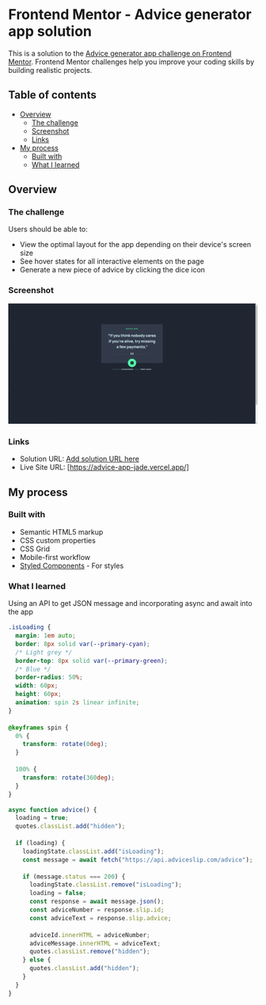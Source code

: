 # Frontend Mentor - Advice generator app solution

This is a solution to the [Advice generator app challenge on Frontend Mentor](https://www.frontendmentor.io/challenges/advice-generator-app-QdUG-13db). Frontend Mentor challenges help you improve your coding skills by building realistic projects.

## Table of contents

- [Overview](#overview)
  - [The challenge](#the-challenge)
  - [Screenshot](#screenshot)
  - [Links](#links)
- [My process](#my-process)
  - [Built with](#built-with)
  - [What I learned](#what-i-learned)

## Overview

### The challenge

Users should be able to:

- View the optimal layout for the app depending on their device's screen size
- See hover states for all interactive elements on the page
- Generate a new piece of advice by clicking the dice icon

### Screenshot

![Home Page](./screenshots/Advice_app.png)

### Links

- Solution URL: [Add solution URL here](https://your-solution-url.com)
- Live Site URL: [https://advice-app-jade.vercel.app/]

## My process

### Built with

- Semantic HTML5 markup
- CSS custom properties
- CSS Grid
- Mobile-first workflow
- [Styled Components](https://styled-components.com/) - For styles

### What I learned

Using an API to get JSON message and incorporating async and await into the app

```css
.isLoading {
  margin: 1em auto;
  border: 8px solid var(--primary-cyan);
  /* Light grey */
  border-top: 8px solid var(--primary-green);
  /* Blue */
  border-radius: 50%;
  width: 60px;
  height: 60px;
  animation: spin 2s linear infinite;
}

@keyframes spin {
  0% {
    transform: rotate(0deg);
  }

  100% {
    transform: rotate(360deg);
  }
}
```

```js
async function advice() {
  loading = true;
  quotes.classList.add("hidden");

  if (loading) {
    loadingState.classList.add("isLoading");
    const message = await fetch("https://api.adviceslip.com/advice");

    if (message.status === 200) {
      loadingState.classList.remove("isLoading");
      loading = false;
      const response = await message.json();
      const adviceNumber = response.slip.id;
      const adviceText = response.slip.advice;

      adviceId.innerHTML = adviceNumber;
      adviceMessage.innerHTML = adviceText;
      quotes.classList.remove("hidden");
    } else {
      quotes.classList.add("hidden");
    }
  }
}
```
